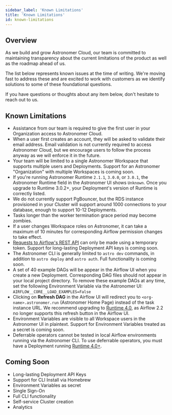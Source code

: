 ```yaml
---
sidebar_label: 'Known Limitations'
title: 'Known Limitations'
id: known-limitations
---
```


## Overview

As we build and grow Astronomer Cloud, our team is committed to maintaining transparency about the current limitations of the product as well as the roadmap ahead of us.

The list below represents known issues at the time of writing. We're moving fast to address these and are excited to work with customers as we identify solutions to some of these foundational questions.

If you have questions or thoughts about any item below, don't hesitate to reach out to us.

## Known Limitations

- Assistance from our team is required to give the first user in your Organization access to Astronomer Cloud.
- When a user first creates an account, they will be asked to validate their email address. Email validation is not currently required to access Astronomer Cloud, but we encourage users to follow the process anyway as we will enforce it in the future.
- Your team will be limited to a single Astronomer Workspace that supports multiple users and Deployments. Support for an Astronomer "Organization" with multiple Workspaces is coming soon.
- If you're running Astronomer Runtime `2.1.1`, `3.0.0`, or `3.0.1`, the Astronomer Runtime field in the Astronomer UI shows `Unknown`. Once you upgrade to Runtime 3.0.2+, your Deployment's version of Runtime is correctly listed.
- We do not currently support PgBouncer, but the RDS instance provisioned in your Cluster will support around 1000 connections to your database, enough to support 10-12 Deployments.
- Tasks longer than the worker termination grace period may become zombies.
- If a user changes Workspace roles on Astronomer, it can take a maximum of 10 minutes for corresponding Airflow permission changes to take effect.
- [Requests to Airflow's REST API](airflow-api) can only be made using a temporary token. Support for long-lasting Deployment API keys is coming soon.
- The Astronomer CLI is generally limited to `astro dev` commands, in addition to `astro deploy` and `astro auth`. Full functionality is coming soon.
- A set of 40 example DAGs will be appear in the Airflow UI when you create a new Deployment. Corresponding DAG files should not appear in your local project directory. To remove these example DAGs at any time, set the following Environment Variable via the Astronomer UI: `AIRFLOW__CORE__LOAD_EXAMPLES=False`
- Clicking on **Refresh DAG** in the Airflow UI will redirect you to `<org-name>.astronomer.run` (Astronomer Home Page) instead of the task instance URL. We recommend upgrading to [Runtime 4.0](runtime-release-notes#astronomer-runtime-400), as Airflow 2.2 no longer supports this refresh button in the Airflow UI.
- Environment Variables are visible to all Workspace users in the Astronomer UI in plaintext. Support for Environment Variables treated as a secret is coming soon.
- Deferrable operators cannot be tested in local Airflow environments running via the Astronomer CLI. To use deferrable operators, you must have a Deployment running [Runtime 4.0+](runtime-release-notes#astronomer-runtime-400).

## Coming Soon

- Long-lasting Deployment API Keys
- Support for CLI Install via Homebrew
- Environment Variables as secret
- Single Sign-On
- Full CLI functionality
- Self-service Cluster creation
- Analytics

